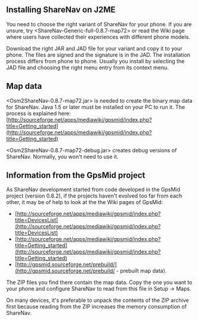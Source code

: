 Installing ShareNav on J2ME
---------------------------
You need to choose the right variant of ShareNav for your phone.
If you are unsure, try <ShareNav-Generic-full-0.8.7-map72> or read the Wiki page
where users have collected their experiences with different phone models.

Download the right JAR and JAD file for your variant and copy it to your
phone. The files are signed and the signature is in the JAD.
The installation process differs from phone to phone.
Usually you install by selecting the JAD file and choosing the right menu
entry from its context menu.


Map data
--------
<Osm2ShareNav-0.8.7-map72.jar> is needed to create the binary map data for ShareNav.
Java 1.5 or later must be installed on your PC to run it.
The process is explained here:
[http://sourceforge.net/apps/mediawiki/gpsmid/index.php?title=Getting_started](http://sourceforge.net/apps/mediawiki/gpsmid/index.php?title=Getting_started)

<Osm2ShareNav-0.8.7-map72-debug.jar> creates debug versions of ShareNav. Normally,
you won't need to use it.


Information from the GpsMid project
-----------------------------------

As ShareNav development started from code developed in the GpsMid project (version 0.8.2),
if the projects haven't evolved too far from each other, it may be of help to look
at the the Wiki pages of GpsMid:

* [http://sourceforge.net/apps/mediawiki/gpsmid/index.php?title=DevicesList](http://sourceforge.net/apps/mediawiki/gpsmid/index.php?title=DevicesList)
* [http://sourceforge.net/apps/mediawiki/gpsmid/index.php?title=Getting_started](http://sourceforge.net/apps/mediawiki/gpsmid/index.php?title=Getting_started)
* [http://gpsmid.sourceforge.net/prebuild/](http://gpsmid.sourceforge.net/prebuild/ - prebuilt map data).

The ZIP files you find there contain the map data. 
Copy the one you want to your phone and configure ShareNav to read from this file 
in Setup -> Maps.

On many devices, it's preferable to unpack the contents of the ZIP archive first
because reading from the ZIP increases the memory consumption of ShareNav.

